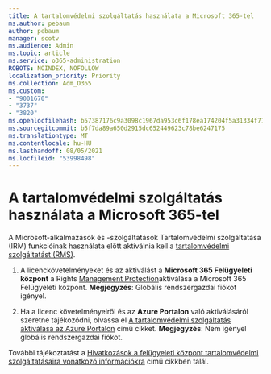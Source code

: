 ```yaml
---
title: A tartalomvédelmi szolgáltatás használata a Microsoft 365-tel
ms.author: pebaum
author: pebaum
manager: scotv
ms.audience: Admin
ms.topic: article
ms.service: o365-administration
ROBOTS: NOINDEX, NOFOLLOW
localization_priority: Priority
ms.collection: Adm_O365
ms.custom:
- "9001670"
- "3737"
- "3820"
ms.openlocfilehash: b57387176c9a3098c1967da953c6f178ea174204f5a31334f71ddd143d66d92c
ms.sourcegitcommit: b5f7da89a650d2915dc652449623c78be6247175
ms.translationtype: MT
ms.contentlocale: hu-HU
ms.lasthandoff: 08/05/2021
ms.locfileid: "53998498"
---
```

# <a name="use-rights-management-protection-with-microsoft-365"></a>A tartalomvédelmi szolgáltatás használata a Microsoft 365-tel

A Microsoft-alkalmazások és -szolgáltatások Tartalomvédelmi szolgáltatása (IRM) funkcióinak használata előtt aktiválnia kell a [tartalomvédelmi szolgáltatást (RMS)](https://docs.microsoft.com/azure/information-protection/what-is-azure-rms).

1. A licenckövetelményeket és az aktiválást a **Microsoft 365 Felügyeleti központ** a Rights [Management Protection](https://docs.microsoft.com/azure/information-protection/activate-office365)aktiválása a Microsoft 365 Felügyeleti központ. **Megjegyzés**: Globális rendszergazdai fiókot igényel.

2. Ha a licenc követelményeiről és az **Azure Portalon** való aktiválásáról szeretne tájékozódni, olvassa el [A tartalomvédelmi szolgáltatás aktiválása az Azure Portalon](https://docs.microsoft.com/azure/information-protection/activate-azure) című cikket. **Megjegyzés**: Nem igényel globális rendszergazdai fiókot.

További tájékoztatást a [Hivatkozások a felügyeleti központ tartalomvédelmi szolgáltatásaira vonatkozó információkra](https://docs.microsoft.com/office365/enterprise/activate-rms-in-office-365) című cikkben talál.
